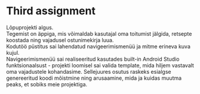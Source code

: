 # Third assignment

Lõpuprojekti algus. \
Tegemist on äppiga, mis võimaldab kasutajal oma toitumist jälgida, retsepte koostada ning vajadusel ostunimekirja luua. \
Kodutöö püstitus sai lahendatud navigeerimismenüü ja mitme erineva kuva kujul. \
Navigeerimismenüü sai realiseeritud kasutades built-in Android Studio funktsionaalsust - projekti loomisel sai valida template, mida hiljem vastavalt oma vajadustele kohandasime. Sellejuures osutus raskeks esialgse genereeritud koodi mõistmine ning arusaamine, mida ja kuidas muutma peaks, et sobiks meie projektiga.
